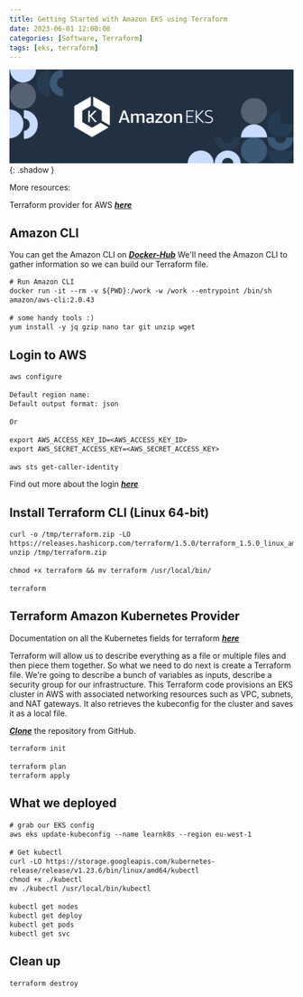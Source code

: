 ```yaml
---
title: Getting Started with Amazon EKS using Terraform
date: 2023-06-01 12:00:00
categories: [Software, Terraform]
tags: [eks, terraform]
---
```

<script defer data-domain="senad-d.github.io" src="https://plus.seki.ink/js/script.js"></script>
![](https://github.com/senad-d/senad-d.github.io/blob/main/_media/images/eks-banner.png?raw=true){: .shadow }

More resources:

Terraform provider for AWS [***here***](https://www.terraform.io/docs/providers/aws/index.html)

## Amazon CLI
You can get the Amazon CLI on [***Docker-Hub***](https://hub.docker.com/r/amazon/aws-cli)
We'll need the Amazon CLI to gather information so we can build our Terraform file.

```shell
# Run Amazon CLI
docker run -it --rm -v ${PWD}:/work -w /work --entrypoint /bin/sh amazon/aws-cli:2.0.43

# some handy tools :)
yum install -y jq gzip nano tar git unzip wget
```

## Login to AWS

```shell
aws configure

Default region name: 
Default output format: json

Or

export AWS_ACCESS_KEY_ID=<AWS_ACCESS_KEY_ID>
export AWS_SECRET_ACCESS_KEY=<AWS_SECRET_ACCESS_KEY>

aws sts get-caller-identity
```
Find out more about the login [***here***](https://senad-d.github.io/posts/aws-cli-login/)

## Install Terraform CLI (Linux 64-bit)

```shell
curl -o /tmp/terraform.zip -LO https://releases.hashicorp.com/terraform/1.5.0/terraform_1.5.0_linux_amd64.zip
unzip /tmp/terraform.zip

chmod +x terraform && mv terraform /usr/local/bin/

terraform
```

## Terraform Amazon Kubernetes Provider

Documentation on all the Kubernetes fields for terraform [***here***](https://www.terraform.io/docs/providers/aws/r/eks_cluster.html)

Terraform will allow us to describe everything as a file or multiple files and then piece them together. 
So what we need to do next is create a Terraform file. We're going to describe a bunch of variables as inputs, describe a security group for our infrastructure. 
This Terraform code provisions an EKS cluster in AWS with associated networking resources such as VPC, subnets, and NAT gateways. It also retrieves the kubeconfig for the cluster and saves it as a local file.

[***Clone***](https://github.com/senad-d/EKSusingTerraform) the repository from GitHub.

```shell
terraform init

terraform plan
terraform apply
```

## What we deployed

```shell
# grab our EKS config
aws eks update-kubeconfig --name learnk8s --region eu-west-1

# Get kubectl
curl -LO https://storage.googleapis.com/kubernetes-release/release/v1.23.6/bin/linux/amd64/kubectl
chmod +x ./kubectl
mv ./kubectl /usr/local/bin/kubectl

kubectl get nodes
kubectl get deploy
kubectl get pods
kubectl get svc
```

## Clean up

```shell
terraform destroy
```
